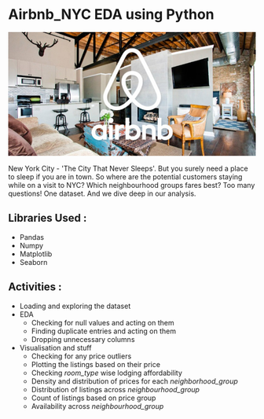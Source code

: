 # Airbnb_NYC EDA using Python

![Airbnb Logo](https://github.com/arya-analyst/Python_Project_Airbnb/blob/main/AIRBNB.jpg)

New York City - 'The City That Never Sleeps'. But you surely need a place to sleep if you are in town.
So where are the potential customers staying while on a visit to NYC? Which neighbourhood groups fares best?
Too many questions! One dataset. And we dive deep in our analysis.

## Libraries Used :

- Pandas
- Numpy
- Matplotlib
- Seaborn

## Activities :
- Loading and exploring the dataset
- EDA
    - Checking for null values and acting on them
    - Finding duplicate entries and acting on them
    - Dropping unnecessary columns 
- Visualisation and stuff
    - Checking for any price outliers
    - Plotting the listings based on their price
    - Checking *room_type* wise lodging affordability
    - Density and distribution of prices for each *neighborhood_group*
    - Distribution of listings across *neighbourhood_group*
    - Count of listings based on price group
    - Availability across *neighbourhood_group*
